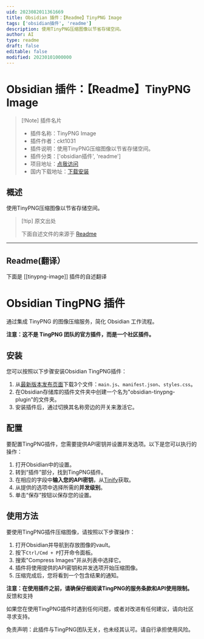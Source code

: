 ```yaml
---
uid: 2023082011361669
title: Obsidian 插件：【Readme】TinyPNG Image
tags: ['obsidian插件', 'readme']
description: 使用TinyPNG压缩图像以节省存储空间。
author: AI
type: readme
draft: false
editable: false
modified: 20230101000000
---
```


# Obsidian 插件：【Readme】TinyPNG Image

> [!Note] 插件名片
> - 插件名称：TinyPNG Image
> - 插件作者：ckt1031
> - 插件说明：使用TinyPNG压缩图像以节省存储空间。
> - 插件分类：['obsidian插件', 'readme']
> - 项目地址：[点我访问](https://github.com/ckt1031/obsidian-tinypng-plugin)
> - 国内下载地址：[下载安装](https://pkmer.cn/products/plugin/pluginMarket/?tinypng-image)

## 概述

使用TinyPNG压缩图像以节省存储空间。



> [!tip] 原文出处
> 
>下面自述文件的来源于 [Readme](https://ghproxy.net/https://raw.githubusercontent.com/ckt1031/obsidian-tinypng-plugin/master/README.md)
> 

---

## Readme(翻译）

下面是 [[tinypng-image]] 插件的自述翻译



# Obsidian TingPNG 插件

通过集成 TinyPNG 的图像压缩服务，简化 Obsidian 工作流程。

**注意：这不是 TingPNG 团队的官方插件，而是一个社区插件。**
## 安装

您可以按照以下步骤安装Obsidian TingPNG插件：

1. 从[最新版本发布页面](https://github.com/ckt1031/obsidian-tinypng-plugin/releases/latest)下载3个文件：`main.js`、`manifest.json`、`styles.css`。
2. 在Obsidian存储库的插件文件夹中创建一个名为"obsidian-tinypng-plugin"的文件夹。
3. 安装插件后，通过切换其名称旁边的开关来激活它。
## 配置

要配置TingPNG插件，您需要提供API密钥并设置并发选项。以下是您可以执行的操作：

1. 打开Obsidian中的设置。
2. 转到“插件”部分，找到TingPNG插件。
3. 在相应的字段中**输入您的API密钥**，从[Tinify](https://tinify.com/dashboard/api)获取。
4. 从提供的选项中选择所需的**并发级别**。
5. 单击“保存”按钮以保存您的设置。
## 使用方法

要使用TingPNG插件压缩图像，请按照以下步骤操作：

1. 打开Obsidian并导航到存放图像的vault。
2. 按下`Ctrl/Cmd + P`打开命令面板。
3. 搜索"Compress Images"并从列表中选择它。
4. 插件将使用提供的API密钥和并发选项开始压缩图像。
5. 压缩完成后，您将看到一个包含结果的通知。

**注意：在使用插件之前，请确保仔细阅读TingPNG的服务条款和API使用限制。**
反馈和支持

如果您在使用TingPNG插件时遇到任何问题，或者对改进有任何建议，请向社区寻求支持。

免责声明：此插件与TingPNG团队无关，也未经其认可。请自行承担使用风险。



